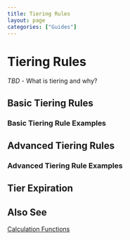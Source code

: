 ```yaml
---
title: Tiering Rules
layout: page
categories: ["Guides"]
---
```

# Tiering Rules
*TBD* - What is tiering and why?

## Basic Tiering Rules

### Basic Tiering Rule Examples

## Advanced Tiering Rules

### Advanced Tiering Rule Examples

## Tier Expiration

## Also See
[Calculation Functions](/docs/reference/calc_fns)